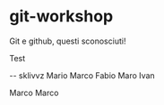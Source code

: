 # git-workshop

Git e github, questi sconosciuti!

Test

-- sklivvz
Mario
Marco
Fabio
Maro
Ivan


Marco Marco

